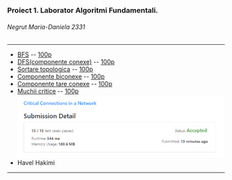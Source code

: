 ### Proiect 1. Laborator Algoritmi Fundamentali.
###### Negrut Maria-Daniela 2331
*** 
- [BFS](https://infoarena.ro/problema/bfs) -- [100p](https://infoarena.ro/job_detail/2789050?action=view-source)
- [DFS(componente conexe)](https://infoarena.ro/problema/dfs) -- [100p](https://infoarena.ro/job_detail/2789052?action=view-source)
- [Sortare topologica](https://infoarena.ro/problema/sortaret) -- [100p](https://infoarena.ro/job_detail/2790980?action=view-source)
- [Componente biconexe](https://infoarena.ro/problema/biconex) -- [100p](https://infoarena.ro/job_detail/2793583?action=view-source)
- [Componente tare conexe](https://infoarena.ro/problema/ctc) -- [100p](https://infoarena.ro/job_detail/2796067?action=view-source)
- [Muchii critice](https://leetcode.com/problems/critical-connections-in-a-network/) -- [100p](https://leetcode.com/submissions/detail/581603022/) </br>
![details](/image.png)
- Havel Hakimi
***
